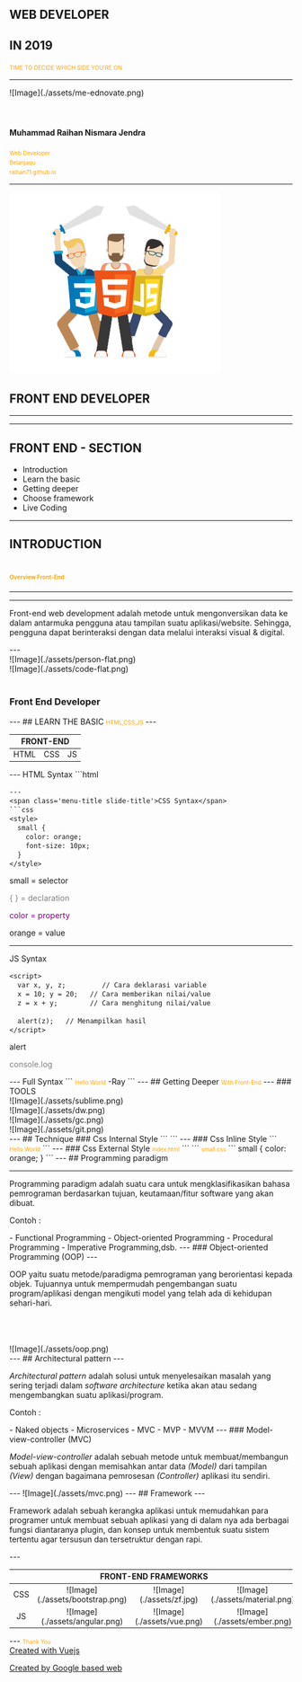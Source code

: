 <h2 class="orange-text">WEB DEVELOPER</h2>
<h2 class="orange-text">IN 2019</h2>
<small class="text-muted">TIME TO DECIDE WHICH SIDE YOU'RE ON</small>

<!-- ### A GitPitch Presentation Template -->

---
<div class="left">
![Image](./assets/me-ednovate.png)
</div>
<div class="right">
<br />
<br />
<h4 class="text-info">Muhammad Raihan Nismara Jendra</h4>
<small class="text-muted"><i class="fa fa-smile-o"></i> Web Developer</small><br />
<small class="text-muted"><i class="fa fa-building-o"></i> Belanjaqu</small><br />
<small class="text-muted"><i class="fa fa-globe"></i> raihan71.github.io</small>
</div>

---
![Image](./assets/great-frontend.png)

## FRONT END DEVELOPER

---
<!-- .slide: data-background-image="./assets/roadmap-fe.png" data-background-color="#fff" data-background-size="auto 95%" data-background-position="center" data-background-repeat=" " data-background-transition="none" -->

---
## FRONT END - SECTION

- Introduction  <!-- .element: class="fragment" -->
- Learn the basic  <!-- .element: class="fragment" -->
- Getting deeper  <!-- .element: class="fragment" -->
- Choose framework  <!-- .element: class="fragment" -->
- Live Coding  <!-- .element: class="fragment" -->

---
## INTRODUCTION
<small>Overview Front-End</small> <!-- .element: class="fragment" -->
---

<!-- .slide: data-background-image="./assets/fb.jpg" data-background="#3d5d9a" data-background-size="auto 95%" data-background-position="center" data-background-repeat=" " data-background-transition="none" --> <!-- .element: class="fragment" -->

---

<!-- .slide: data-background-image="./assets/ig.jpg" data-background="#ab368e" data-background-size="auto 95%" data-background-position="center" data-background-repeat=" " data-background-transition="none" --> <!-- .element: class="fragment" -->

---
<p class="text-justify">Front-end web development adalah metode untuk mengonversikan data ke dalam antarmuka pengguna atau tampilan suatu aplikasi/website. Sehingga, pengguna dapat berinteraksi dengan data melalui interaksi visual & digital.</p>
---
<div class="left">
![Image](./assets/person-flat.png)
</div>
<div class="right">
![Image](./assets/code-flat.png)
</div>
<br />
<h3>Front End Developer</h3><!-- .element: class="fragment" -->
---
## LEARN THE BASIC
<small>HTML,CSS,JS</small> <!-- .element: class="fragment" -->
---
  <table class="table table-bordered table-hover table-striped bg-info">
    <thead>
      <tr>
        <th colspan="3" align="center">FRONT-END</th>
      </tr>
    </thead>
    <tbody>
      <tr>
        <td align="center">HTML</td>
        <td align="center">CSS</td>
        <td align="center">JS</td>
      </tr>
    </tbody>
  </table>
---
<span class='menu-title slide-title'>HTML Syntax</span>
```html
<!DOCTYPE html>
<html>
<head>
  <title>Web Developer</title>
</head>
<body>

</body>
</html>

```
---
<span class='menu-title slide-title'>CSS Syntax</span>
```css
<style>
  small {
    color: orange;
    font-size: 10px;
  }
</style>
```

<div class="left text-info">
<p>small = selector</p> <!-- .element: class="fragment" -->
</div>
<div class="right" style="color:grey">
<p>{ } = declaration</p> <!-- .element: class="fragment" -->
</div>
<div class="left" style="color:purple">
<p>color = property</p> <!-- .element: class="fragment" -->
</div>
<div class="right text-danger">
<p>orange = value</p> <!-- .element: class="fragment" -->
</div>

---
<span class='menu-title slide-title'>JS Syntax</span>
```
<script>
  var x, y, z;         // Cara deklarasi variable
  x = 10; y = 20;   // Cara memberikan nilai/value
  z = x + y;        // Cara menghitung nilai/value

  alert(z);   // Menampilkan hasil
</script>

```
<div class="left text-info">
<p>alert</p> <!-- .element: class="fragment" -->
</div>
<div class="right" style="color:grey">
<p>console.log</p> <!-- .element: class="fragment" -->
</div>
---
<span class='menu-title slide-title'>Full Syntax</span>
```
<!DOCTYPE html>
<html>
<head>
  <title>Web Developer</title>
  <style>
    small {
      color: orange;
      font-size: 10px;
    }
  </style>
</head>
<body>
  <small>Hello World</small> -Ray

  <script>
    var x, y;         // Cara deklarasi variable
    x = 10; y = 20;   // Cara memberikan nilai/value
    z = x + y;        // Cara menghitung nilai/value

    alert(z);         // Menampilkan hasil
  </script>
</body>
</html>
```
---
## Getting Deeper
<small>With Front-End</small> <!-- .element: class="fragment" -->
---
### TOOLS
<div class="left">
  ![Image](./assets/sublime.png)<!-- .element: class="fragment" -->
</div>
<div class="right">
  ![Image](./assets/dw.png)<!-- .element: class="fragment" -->
</div>
<div class="left">
  ![Image](./assets/gc.png)<!-- .element: class="fragment" -->
</div>
<div class="right">
  ![Image](./assets/git.png)<!-- .element: class="fragment" -->
</div>
---
## Technique
### Css Internal Style
```
<!DOCTYPE html>
<html>
<head>
  <title>Technique Css</title>
  <style>
    small {
      color: orange;
    }
  </style>
</head>
<body>

</body>
</html>
```
---
### Css Inline Style
```
<body>
  <small style="color: orange;">Hello World</small>
</body>
```
---
### Css External Style
<small>index.html</small>
```
<!DOCTYPE html>
<html>
<head>
  <title>Technique Css</title>
  <link rel="stylesheet" type="text/css" href="small.css">
</head>
```
<small>small.css</small>
```
small {
    color: orange;
}
```
---
## Programming paradigm

---
<p class="text-justify">Programming paradigm adalah suatu cara untuk mengklasifikasikan bahasa pemrograman berdasarkan tujuan, keutamaan/fitur software yang akan dibuat.</p>
  <p>Contoh :</p> <!-- .element: class="fragment" -->
- Functional Programming<!-- .element: class="fragment" -->
- Object-oriented Programming<!-- .element: class="fragment" -->
- Procedural Programming<!-- .element: class="fragment" -->
- Imperative Programming,dsb.<!-- .element: class="fragment" -->
---
### Object-oriented Programming (OOP)
---
<div class="left">
<p class="text-justify">OOP yaitu suatu metode/paradigma pemrograman yang berorientasi kepada objek. Tujuannya untuk mempermudah pengembangan suatu program/aplikasi dengan mengikuti model yang telah ada di kehidupan sehari-hari.</p>
</div>
<br />
<br />
<br />
<div class="right">
  ![Image](./assets/oop.png)<!-- .element: class="fragment" -->
</div>
---
## Architectural pattern
---
<p class="text-justify">
  <i>Architectural pattern</i> adalah solusi untuk menyelesaikan masalah yang sering terjadi dalam <i>software architecture</i> ketika akan atau sedang mengembangkan suatu aplikasi/program.
</p>
<p>Contoh :</p> <!-- .element: class="fragment" -->
- Naked objects <!-- .element: class="fragment" -->
- Microservices <!-- .element: class="fragment" -->
- MVC <!-- .element: class="fragment" -->
- MVP <!-- .element: class="fragment" -->
- MVVM <!-- .element: class="fragment" -->
---
### Model-view-controller (MVC)
<p><i>Model-view-controller</i> adalah sebuah metode untuk membuat/membangun sebuah aplikasi dengan memisahkan antar data <i>(Model)</i> dari tampilan <i>(View)</i> dengan bagaimana pemrosesan <i>(Controller)</i> aplikasi itu sendiri.</p> <!-- .element: class="fragment" -->
---
![Image](./assets/mvc.png)
---
## Framework
---
<p class="text-justify">Framework adalah sebuah kerangka aplikasi untuk memudahkan para programer untuk membuat sebuah aplikasi yang di dalam nya ada berbagai fungsi diantaranya plugin, dan konsep untuk membentuk suatu sistem tertentu agar tersusun dan tersetruktur dengan rapi.</p>
---
<table class="table  table-bordered table-hover">
  <thead>
    <tr>
      <th class="bg-primary" align="center" colspan="4">FRONT-END FRAMEWORKS</th>
    </tr>
    <tbody>
      <tr>
        <td class="bg-info" align="center">CSS</td>
        <td align="center">![Image](./assets/bootstrap.png)</td>
        <td align="center">![Image](./assets/zf.jpg)</td>
        <td align="center">![Image](./assets/material.png)</td>
      </tr>
      <tr>
        <td class="bg-info" align="center">JS</td>
        <td align="center">![Image](./assets/angular.png)</td>
        <td align="center">![Image](./assets/vue.png)</td>
        <td align="center">![Image](./assets/ember.png)</td>
      </tr>
    </tbody>
  </thead>
</table>
---
<small>Thank You</small><br />
<a href="https://madewithvuejs.com/games" target="_new"> Created with Vuejs</a>
<p>
  <a href="https://experiments.withgoogle.com/collection/chrome" target="_new"> Created by Google based web</a>
</p>